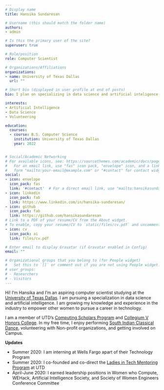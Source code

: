 ```yaml
---
# Display name
title: Hansika Sundaresan

# Username (this should match the folder name)
authors:
- admin

# Is this the primary user of the site?
superuser: true

# Role/position
role: Computer Scientist

# Organizations/Affiliations
organizations:
- name: University of Texas Dallas
  url: ""

# Short bio (displayed in user profile at end of posts)
bio: I plan on specializing in data science and artificial inteligence. 

interests:
- Artificial Intelligence
- Data Science
- Volunteering

education:
  courses:
  - course: B.S. Computer Science
    institution: University of Texas Dallas
    year: 2022


# Social/Academic Networking
# For available icons, see: https://sourcethemes.com/academic/docs/page-builder/#icons
#   For an email link, use "fas" icon pack, "envelope" icon, and a link in the
#   form "mailto:your-email@example.com" or "#contact" for contact widget.
social:
- icon: envelope
  icon_pack: fas
  link: '#contact'  # For a direct email link, use "mailto:hansikasundaresan@gmail.com".
- icon: linkedin
  icon_pack: fab
  link: https://www.linkedin.com/in/hansika-sundaresan/
- icon: github
  icon_pack: fab
  link: https://github.com/hansikasundaresan
# Link to a PDF of your resume/CV from the About widget.
# To enable, copy your resume/CV to `static/files/cv.pdf` and uncomment the lines below.
- icon: cv
  icon_pack: ai
  link: files/cv.pdf

# Enter email to display Gravatar (if Gravatar enabled in Config)
email: ""

# Organizational groups that you belong to (for People widget)
#   Set this to `[]` or comment out if you are not using People widget.
# user_groups:
# - Researchers
# - Visitors
---
```


Hi! I’m Hansika and I’m an aspiring computer scientist studying at the [University of Texas Dallas](https://www.utdallas.edu/). I am pursuing a specialization in data science and artificial intelligence. I am growing my knowledge and experience in the industry to empower other women to pursue a career in technology. 

I am a member of UTD’s [Computing Scholars Program](http://cs.utdallas.edu/computingscholars/) and [Collegium V Honors College](https://honors.utdallas.edu/cv). In my free time, I enjoy performing [South Indian Classical Dance](https://www.youtube.com/watch?v=PjbCD_Oak6o), volunteering with Non-profit organizations, and getting involved on Campus. 


**Updates**

- Summer 2020: I am interning at Wells Fargo apart of their Technology Program
- Summer 2020: I co-founded and co-direct the [Ladies in Tech Mentoring Program](https://utdlitmp.github.io/LadiesInTech/) at UTD
- April-June 2020: I earned leadership positions in Women who Compute, WEHack, Artificial Intelligence Society, and Society of Women Engineers Conference Committee
